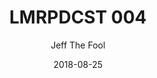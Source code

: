 ---
title: "LMRPDCST 004"
subtitle: "Jeff The Fool"
date: 2018-08-25
draft: false

# post thumb
artists: "Jeff The Fool"
image: "https://i1.sndcdn.com/artworks-000430483107-8zz3n6-t500x500.jpg"
soundcloudCode: "518180439"
soundcloudColor: "fe0000"

# meta description
description: "this is meta description"

# taxonomies
label: 
  - "LMR"


# post type
type: "post"
---